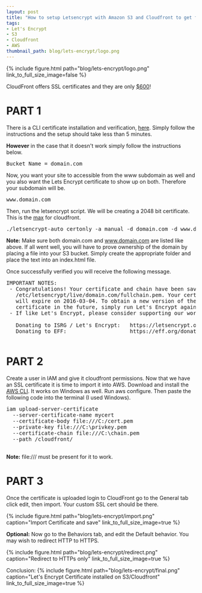 ```yaml
---
layout: post
title: "How to setup Letsencrypt with Amazon S3 and Cloudfront to get free SSL"
tags:
- Let's Encrypt
- S3
- Cloudfront
- AWS
thumbnail_path: blog/lets-encrypt/logo.png
---
```

{% include figure.html path="blog/lets-encrypt/logo.png" link_to_full_size_image=false %}

CloudFront offers SSL certificates and they are only [$600](https://aws.amazon.com/cloudfront/custom-ssl-domains/)!

# PART 1
There is a CLI certificate installation and verification, [here](https://github.com/dlapiduz/letsencrypt-s3front). Simply follow the instructions and the setup should take less than 5 minutes.

**However** in the case that it doesn't work simply follow the instructions below.

<pre>
Bucket Name = domain.com
</pre>
Now, you want your site to accessible from the www subdomain as well and you also want the Lets Encrypt certificate to show up on both. Therefore your subdomain will be.
<pre>
www.domain.com
</pre>
Then, run the letsencrypt script. We will be creating a 2048 bit certificate. This is the [max](https://docs.aws.amazon.com/AmazonCloudFront/latest/DeveloperGuide/SecureConnections.html) for cloudfront.
<pre>
./letsencrypt-auto certonly -a manual -d domain.com -d www.domain.. --rsa-key-size 2048 --server https://acme-v01.api.letsencrypt.org/directory --agree-tos
</pre>
**Note:** Make sure both domain.com and www.domain.com are listed like above.
If all went well, you will have to prove ownership of the domain by placing a file into your S3 bucket. Simply create the appropriate folder and place the text into an index.html file.

Once successfully verified you will receive the following message.

<pre>
IMPORTANT NOTES:
 - Congratulations! Your certificate and chain have been saved at
   /etc/letsencrypt/live/domain.com/fullchain.pem. Your cert
   will expire on 2016-03-04. To obtain a new version of the
   certificate in the future, simply run Let's Encrypt again.
 - If like Let's Encrypt, please consider supporting our work by:

   Donating to ISRG / Let's Encrypt:   https://letsencrypt.org/donate
   Donating to EFF:                    https://eff.org/donate-le
   </pre>

   
# PART 2
Create a user in IAM and give it cloudfront permissions.
Now that we have an SSL certificate it is time to import it into AWS. Download and install the [AWS CLI](https://aws.amazon.com/cli/). It works on Windows as well.
Run aws configure. Then paste the following code into the terminal (I used Windows).
<pre>
iam upload-server-certificate 
  --server-certificate-name mycert 
  --certificate-body file:///C:/cert.pem 
  --private-key file:///C:\privkey.pem 
  --certificate-chain file:///C:\chain.pem 
  --path /cloudfront/ 
  </pre>
**Note:** file:/// must be present for it to work.

# PART 3
Once the certificate is uploaded login to CloudFront go to the General tab click edit, then import. Your custom SSL cert should be there.

{% include figure.html path="blog/lets-encrypt/import.png" caption="Import Certificate and save" link_to_full_size_image=true %}

**Optional:** Now go to the Behaviors tab, and edit the Default behavior. You may wish to redirect HTTP to HTTPS.

{% include figure.html path="blog/lets-encrypt/redirect.png" caption="Redirect to HTTPs only" link_to_full_size_image=true %}

Conclusion:
{% include figure.html path="blog/lets-encrypt/final.png" caption="Let's Encrypt Certificate installed on S3/Cloudfront" link_to_full_size_image=true %}
